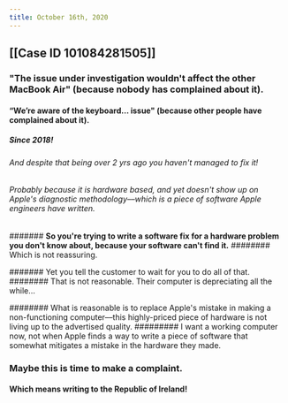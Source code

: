 ```yaml
---
title: October 16th, 2020
---
```


## [[Case ID 101084281505]]
### "The issue under investigation wouldn't affect the other MacBook Air" (because nobody has complained about it).
#### “We’re aware of the keyboard… issue" (because other people have complained about it).
##### Since 2018!
###### And despite that being over 2 yrs ago you haven't managed to fix it!

###### Probably because it is hardware based, and yet doesn't show up on Apple's diagnostic methodology––which is a piece of software Apple engineers have written.
####### **So you're trying to write a software fix for a hardware problem you don't know about, because your software can't find it.**
######## Which is not reassuring.

####### Yet you tell the customer to wait for you to do all of that.
######## That is not reasonable. Their computer is depreciating all the while…

######## What is reasonable is to replace Apple's mistake in making a non-functioning computer––this highly-priced piece of hardware is not living up to the advertised quality.
######### I want a working computer now, not when Apple finds a way to write a piece of software that somewhat mitigates a mistake in the hardware they made.

### Maybe this is time to make a complaint.
#### Which means writing to the Republic of Ireland!

